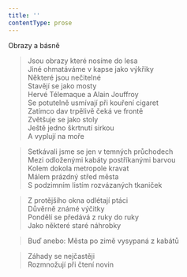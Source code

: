 ```yaml
---
title: ''
contentType: prose
---
```


Obrazy a básně

> Jsou obrazy které nosíme do lesa  
> Jiné ohmatáváme v kapse jako výkřiky  
> Některé jsou nečitelné  
> Stavějí se jako mosty  
> Hervé Télemaque a Alain Jouffroy  
> Se potutelně usmívají při kouření cigaret  
> Zatímco dav trpělivě čeká ve frontě  
> Zvětšuje se jako stoly  
> Ještě jedno škrtnutí sirkou  
> A vyplují na moře

> Setkávali jsme se jen v temných průchodech  
> Mezi odloženými kabáty postříkanými barvou  
> Kolem dokola metropole kravat  
> Málem prázdný střed města  
> S podzimním listím rozvázaných tkaniček

> Z protějšího okna odlétají ptáci  
> Důvěrně známé výčitky  
> Pondělí se předává z ruky do ruky  
> Jako některé staré náhrobky

> Buď anebo: Města po zimě vysypaná z kabátů

> Záhady se nejčastěji  
> Rozmnožují při čtení novin
